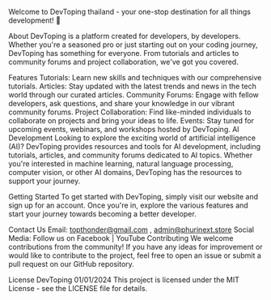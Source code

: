 
Welcome to DevToping thailand - your one-stop destination for all things development! 🚀

About
DevToping is a platform created for developers, by developers. Whether you're a seasoned pro or just starting out on your coding journey, DevToping has something for everyone. From tutorials and articles to community forums and project collaboration, we've got you covered.

Features
Tutorials: Learn new skills and techniques with our comprehensive tutorials.
Articles: Stay updated with the latest trends and news in the tech world through our curated articles.
Community Forums: Engage with fellow developers, ask questions, and share your knowledge in our vibrant community forums.
Project Collaboration: Find like-minded individuals to collaborate on projects and bring your ideas to life.
Events: Stay tuned for upcoming events, webinars, and workshops hosted by DevToping.
AI Development
Looking to explore the exciting world of artificial intelligence (AI)? DevToping provides resources and tools for AI development, including tutorials, articles, and community forums dedicated to AI topics. Whether you're interested in machine learning, natural language processing, computer vision, or other AI domains, DevToping has the resources to support your journey.

Getting Started
To get started with DevToping, simply visit our website and sign up for an account. Once you're in, explore the various features and start your journey towards becoming a better developer.

Contact Us
Email: topthonder@gmail.com , admin@phurinext.store
Social Media: Follow us on Facebook | YouTube
Contributing
We welcome contributions from the community! If you have any ideas for improvement or would like to contribute to the project, feel free to open an issue or submit a pull request on our GitHub repository.

License
DevToping
01/01/2024
This project is licensed under the MIT License - see the LICENSE file for details.
